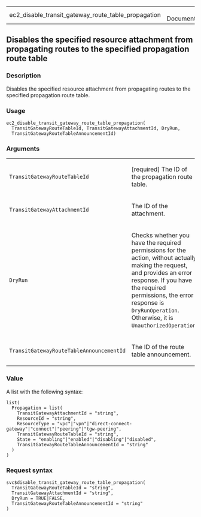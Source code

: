 <table style="width: 100%;">
<tbody>
<tr class="odd">
<td>ec2_disable_transit_gateway_route_table_propagation</td>
<td style="text-align: right;">R Documentation</td>
</tr>
</tbody>
</table>

## Disables the specified resource attachment from propagating routes to the specified propagation route table

### Description

Disables the specified resource attachment from propagating routes to
the specified propagation route table.

### Usage

    ec2_disable_transit_gateway_route_table_propagation(
      TransitGatewayRouteTableId, TransitGatewayAttachmentId, DryRun,
      TransitGatewayRouteTableAnnouncementId)

### Arguments

<table>
<colgroup>
<col style="width: 35%" />
<col style="width: 65%" />
</colgroup>
<tbody>
<tr class="odd">
<td><code
id="ec2_disable_transit_gateway_route_table_propagation_:_TransitGatewayRouteTableId">TransitGatewayRouteTableId</code></td>
<td><p>[required] The ID of the propagation route table.</p></td>
</tr>
<tr class="even">
<td><code
id="ec2_disable_transit_gateway_route_table_propagation_:_TransitGatewayAttachmentId">TransitGatewayAttachmentId</code></td>
<td><p>The ID of the attachment.</p></td>
</tr>
<tr class="odd">
<td><code
id="ec2_disable_transit_gateway_route_table_propagation_:_DryRun">DryRun</code></td>
<td><p>Checks whether you have the required permissions for the action,
without actually making the request, and provides an error response. If
you have the required permissions, the error response is
<code>DryRunOperation</code>. Otherwise, it is
<code>UnauthorizedOperation</code>.</p></td>
</tr>
<tr class="even">
<td><code
id="ec2_disable_transit_gateway_route_table_propagation_:_TransitGatewayRouteTableAnnouncementId">TransitGatewayRouteTableAnnouncementId</code></td>
<td><p>The ID of the route table announcement.</p></td>
</tr>
</tbody>
</table>

### Value

A list with the following syntax:

    list(
      Propagation = list(
        TransitGatewayAttachmentId = "string",
        ResourceId = "string",
        ResourceType = "vpc"|"vpn"|"direct-connect-gateway"|"connect"|"peering"|"tgw-peering",
        TransitGatewayRouteTableId = "string",
        State = "enabling"|"enabled"|"disabling"|"disabled",
        TransitGatewayRouteTableAnnouncementId = "string"
      )
    )

### Request syntax

    svc$disable_transit_gateway_route_table_propagation(
      TransitGatewayRouteTableId = "string",
      TransitGatewayAttachmentId = "string",
      DryRun = TRUE|FALSE,
      TransitGatewayRouteTableAnnouncementId = "string"
    )
